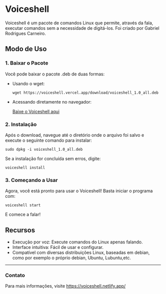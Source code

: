 # Voiceshell

Voiceshell é um pacote de comandos Linux que permite, através da fala, executar comandos sem a necessidade de digitá-los. Foi criado por Gabriel Rodrigues Carneiro.

## Modo de Uso

### 1. Baixar o Pacote

Você pode baixar o pacote .deb de duas formas:

- Usando o wget:

  ```
  wget https://voiceshell.vercel.app/download/voiceshell_1.0_all.deb
  ```

- Acessando diretamente no navegador:

  [Baixe o Voiceshell aqui](https://voiceshell.netlify.app/download/voiceshell_1.0_all.deb)

### 2. Instalação

Após o download, navegue até o diretório onde o arquivo foi salvo e execute o seguinte comando para instalar:

```
sudo dpkg -i voiceshell_1.0_all.deb
```

Se a instalação for concluída sem erros, digite:

```
voiceshell install
```

### 3. Começando a Usar

Agora, você está pronto para usar o Voiceshell! Basta iniciar o programa com:

```
voiceshell start
```

E comece a falar!

## Recursos

- Execução por voz: Execute comandos do Linux apenas falando.
- Interface intuitiva: Fácil de usar e configurar.
- Compatível com diversas distribuições Linux, baseadas em debian, como por exemplo o próprio debian, Ubuntu, Lubuntu,etc.


---

### Contato

Para mais informações, visite https://voiceshell.netlify.app/
